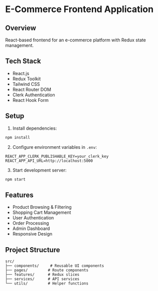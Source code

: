 # E-Commerce Frontend Application

## Overview
React-based frontend for an e-commerce platform with Redux state management.

## Tech Stack
- React.js
- Redux Toolkit
- Tailwind CSS
- React Router DOM
- Clerk Authentication
- React Hook Form

## Setup
1. Install dependencies:
```bash
npm install
```

2. Configure environment variables in `.env`:
```
REACT_APP_CLERK_PUBLISHABLE_KEY=your_clerk_key
REACT_APP_API_URL=http://localhost:5000
```

3. Start development server:
```bash
npm start
```

## Features
- Product Browsing & Filtering
- Shopping Cart Management
- User Authentication
- Order Processing
- Admin Dashboard
- Responsive Design

## Project Structure
```
src/
├── components/     # Reusable UI components
├── pages/         # Route components
├── features/      # Redux slices
├── services/      # API services
└── utils/         # Helper functions
```